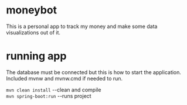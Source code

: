 # moneybot

This is a personal app to track my money and make some data visualizations out of it. 

# running app

The database must be connected but this is how to start the application. Included mvnw and mvnw.cmd if needed to run. 

`mvn clean install` --clean and compile  
`mvn spring-boot:run` --runs project
